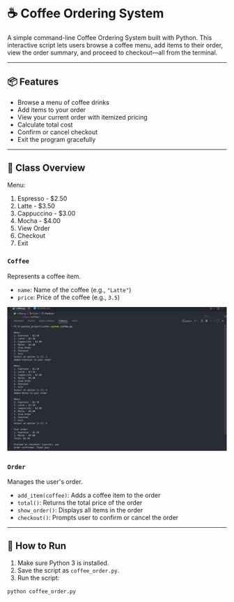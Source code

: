 # ☕ Coffee Ordering System

A simple command-line Coffee Ordering System built with Python. This interactive script lets users browse a coffee menu, add items to their order, view the order summary, and proceed to checkout—all from the terminal.

---

## 📦 Features

- Browse a menu of coffee drinks
- Add items to your order
- View your current order with itemized pricing
- Calculate total cost
- Confirm or cancel checkout
- Exit the program gracefully

---

## 🧠 Class Overview
Menu:
1. Espresso     - $2.50
2. Latte        - $3.50
3. Cappuccino   - $3.00
4. Mocha        - $4.00
5. View Order
6. Checkout
7. Exit

### `Coffee`
Represents a coffee item.

- `name`: Name of the coffee (e.g., `"Latte"`)
- `price`: Price of the coffee (e.g., `3.5`)

![image alt](https://github.com/Nikhil-Gupta67/coffee-/blob/main/Screenshot%202025-09-16%20171310.png?raw=true)

### `Order`
Manages the user's order.

- `add_item(coffee)`: Adds a coffee item to the order
- `total()`: Returns the total price of the order
- `show_order()`: Displays all items in the order
- `checkout()`: Prompts user to confirm or cancel the order

---

## 🚀 How to Run

1. Make sure Python 3 is installed.
2. Save the script as `coffee_order.py`.
3. Run the script:

```bash
python coffee_order.py
